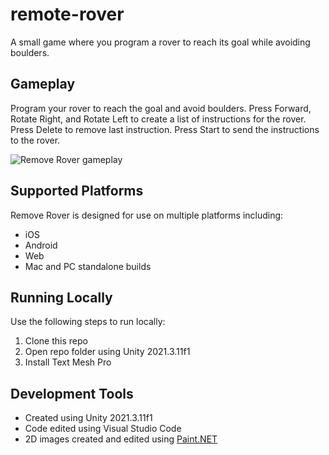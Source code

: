 # remote-rover
A small game where you program a rover to reach its goal while avoiding boulders.

## Gameplay
Program your rover to reach the goal and avoid boulders. Press Forward, Rotate Right, and Rotate Left to create a list of instructions for the rover. Press Delete to remove last instruction. Press Start to send the instructions to the rover.

![Remove Rover gameplay](https://github.com/mklewandowski/remote-rover/blob/main/Assets/Images/remote-robot-gameplay.gif?raw=true)

## Supported Platforms
Remove Rover is designed for use on multiple platforms including:
- iOS
- Android
- Web
- Mac and PC standalone builds

## Running Locally
Use the following steps to run locally:
1. Clone this repo
2. Open repo folder using Unity 2021.3.11f1
3. Install Text Mesh Pro

## Development Tools
- Created using Unity 2021.3.11f1
- Code edited using Visual Studio Code
- 2D images created and edited using [Paint.NET](https://www.getpaint.net/)